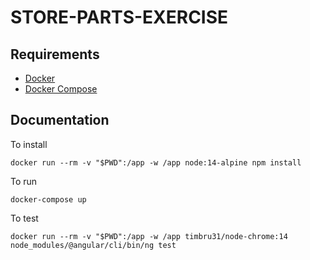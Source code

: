 # STORE-PARTS-EXERCISE

## Requirements
- [Docker](https://www.docker.com/)
- [Docker Compose](https://docs.docker.com/compose/)

## Documentation

To install

```
docker run --rm -v "$PWD":/app -w /app node:14-alpine npm install
```

To run

```
docker-compose up
```

To test
```
docker run --rm -v "$PWD":/app -w /app timbru31/node-chrome:14 node_modules/@angular/cli/bin/ng test
```
